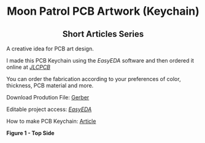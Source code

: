 <h1 align="center"> Moon Patrol PCB Artwork (Keychain) </h1>

<h2 align="center"> Short Articles Series </h2>

A creative idea for PCB art design.

I made this PCB Keychain using the *EasyEDA* software and then ordered it online at [*JLCPCB*](https://jlcpcb.com/IRG)

You can order the fabrication according to your preferences of color, thickness, PCB material and more.

Download Prodution File: [Gerber](https://github.com/rkfael/PCB-Artwork-Moon-Patrol/blob/main/Gerber_Moon%20Patrol.zip)

Editable project access: [*EasyEDA*](https://easyeda.com/editor#id=|fd3d5b491e8a4d839adc30b79ad78e41)

How to make PCB Keychain: [Article](https://github.com/rkfael/PCB-Keychain)

**Figure 1 - Top Side**
